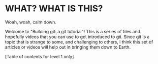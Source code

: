 # WHAT? WHAT IS THIS?

Woah, woah, calm down.

Welcome to "Building git: a git tutorial"! This is a series of files and hopefully videos that you can use to get introduced to git. Since git is a topic that is strange to some, and challenging to others, I think this set of articles or videos will help out in bringing them down to Earth.

[Table of contents for level 1 only]